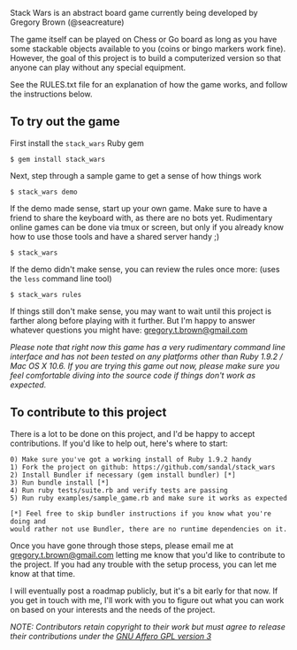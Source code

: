 Stack Wars is an abstract board game currently being developed by Gregory Brown
(@seacreature)

The game itself can be played on Chess or Go board as long as you have some
stackable objects available to you (coins or bingo markers work fine). However,
the goal of this project is to build a computerized version so that anyone can
play without any special equipment.

See the RULES.txt file for an explanation of how the game works, and
follow the instructions below.

## To try out the game

First install the `stack_wars` Ruby gem

    $ gem install stack_wars

Next, step through a sample game to get a sense of how things work

    $ stack_wars demo

If the demo made sense, start up your own game. Make sure to have a friend
to share the keyboard with, as there are no bots yet. Rudimentary online
games can be done via tmux or screen, but only if you already know
how to use those tools and have a shared server handy ;)

    $ stack_wars

If the demo didn't make sense, you can review the rules once more:
(uses the `less` command line tool)

    $ stack_wars rules

If things still don't make sense, you may want to wait until this project is
farther along before playing with it further. But I'm happy to answer whatever
questions you might have: gregory.t.brown@gmail.com

_Please note that right now this game has a very rudimentary command line
interface and has not been tested on any platforms other than Ruby 1.9.2 /
Mac OS X 10.6. If you are trying this game out now, please make sure you
feel comfortable diving into the source code if things don't work as 
expected._

## To contribute to this project

There is a lot to be done on this project, and I'd be happy to accept contributions. 
If you'd like to help out, here's where to start:

    0) Make sure you've got a working install of Ruby 1.9.2 handy
    1) Fork the project on github: https://github.com/sandal/stack_wars
    2) Install Bundler if necessary (gem install bundler) [*]
    3) Run bundle install [*]
    4) Run ruby tests/suite.rb and verify tests are passing
    5) Run ruby examples/sample_game.rb and make sure it works as expected

    [*] Feel free to skip bundler instructions if you know what you're doing and
    would rather not use Bundler, there are no runtime dependencies on it.

Once you have gone through those steps, please email me at
gregory.t.brown@gmail.com letting me know that you'd like to contribute to the
project. If you had any trouble with the setup process, you can let me know at
that time. 

I will eventually post a roadmap publicly, but it's a bit early for that now. If
you get in touch with me, I'll work with you to figure out what you can work on
based on your interests and the needs of the project.

_NOTE: Contributors retain copyright to their work but must agree to release their
contributions under the [GNU Affero GPL version
3](http://www.gnu.org/licenses/agpl.html)_
